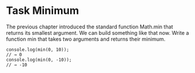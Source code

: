 # Task Minimum


The previous chapter introduced the standard function Math.min that returns its smallest argument. We can build something like that now. Write a function min that takes two arguments and returns their minimum.


```
console.log(min(0, 10));
// → 0
console.log(min(0, -10));
// → -10
```
